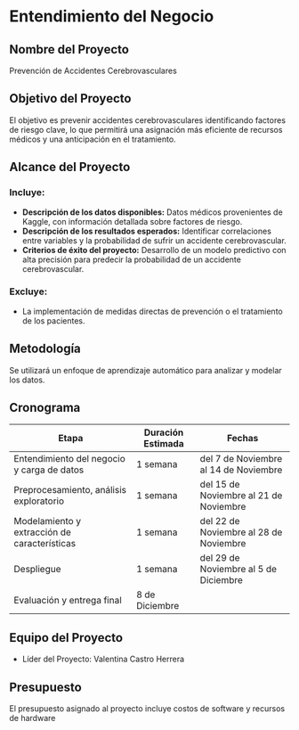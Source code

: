 
# Entendimiento del Negocio

## Nombre del Proyecto

Prevención de Accidentes Cerebrovasculares

## Objetivo del Proyecto

El objetivo es prevenir accidentes cerebrovasculares identificando factores de riesgo clave, lo que permitirá una asignación más eficiente de recursos médicos y una anticipación en el tratamiento.

## Alcance del Proyecto

### Incluye:

- **Descripción de los datos disponibles:** Datos médicos provenientes de Kaggle, con información detallada sobre factores de riesgo.
- **Descripción de los resultados esperados:** Identificar correlaciones entre variables y la probabilidad de sufrir un accidente cerebrovascular.
- **Criterios de éxito del proyecto:** Desarrollo de un modelo predictivo con alta precisión para predecir la probabilidad de un accidente cerebrovascular.

### Excluye:

- La implementación de medidas directas de prevención o el tratamiento de los pacientes.
## Metodología

Se utilizará un enfoque de aprendizaje automático para analizar y modelar los datos.

## Cronograma

| Etapa | Duración Estimada | Fechas |
|------|---------|-------|
| Entendimiento del negocio y carga de datos | 1 semana | del 7 de Noviembre al 14 de Noviembre |
| Preprocesamiento, análisis exploratorio | 1 semana | del 15 de Noviembre al 21 de Noviembre |
| Modelamiento y extracción de características | 1 semana | del 22 de Noviembre al 28 de Noviembre |
| Despliegue | 1 semana | del 29 de Noviembre al 5 de Diciembre |
| Evaluación y entrega final | 8 de Diciembre|

## Equipo del Proyecto

- Líder del Proyecto: Valentina Castro Herrera

## Presupuesto

El presupuesto asignado al proyecto incluye costos de software y recursos de hardware
